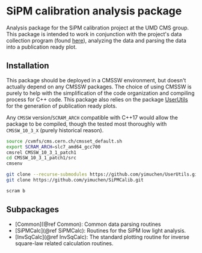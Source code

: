 # SiPM calibration analysis package

Analysis package for the SiPM calibration project at the UMD CMS group. This
package is intended to work in conjunction with the project's data collection
program (found [here][sipmcalibcontrol]), analyzing the data and parsing the data
into a publication ready plot.

## Installation

This package should be deployed in a CMSSW environment, but doesn't actually
depend on any CMSSW packages. The choice of using CMSSW is purely to help with
the simplification of the code organization and compiling process for C++ code.
This package also relies on the package [UserUtils][userutils] for the generation
of publication ready plots.

Any `CMSSW` version/`SCRAM_ARCH` compatible with C++17 would allow the package to
be compiled, though the tested most thoroughly with `CMSSW_10_3_X` (purely
historical reason).

```bash
source /cvmfs/cms.cern.ch/cmsset_default.sh
export SCRAM_ARCH=slc7_amd64_gcc700
cmsrel CMSSW_10_3_1_patch1
cd CMSSW_10_3_1_patch1/src
cmsenv

git clone --recurse-submodules https://github.com/yimuchen/UserUtils.git
git clone https://github.com/yimuchen/SiPMCalib.git

scram b
```

## Subpackages

- [Common](@ref Common): Common data parsing routines
- [SiPMCalc](@ref SiPMCalc): Routines for the SiPM low light analysis.
- [InvSqCalc](@ref InvSqCalc): The standard plotting routine for inverse
  square-law related calculation routines.

[sipmcalibcontrol]: https://github.com/yimuchen/SiPMCalibControl
[userutils]: https://github.com/yimuchen/UserUtils
